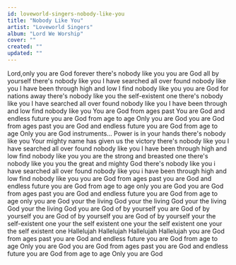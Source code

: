 ```yaml
---
id: loveworld-singers-nobody-like-you
title: "Nobody Like You"
artist: "Loveworld Singers"
album: "Lord We Worship"
cover: ""
created: ""
updated: ""
---
```


Lord,only you are God forever
there's nobody like you
you are God all by yourself
there's nobody like you
I have searched all over
found nobody like you
I have been through high and low
 I find nobody like you
you are God for nations away
there's nobody like you
the self-existent one
there's nobody like you
I have searched all over
found nobody like you
I have been through and low
find nobody like you
You are  God from ages past
You are God and endless future
you are God from age to age
Only you are God
you are God from ages past
you are God and endless future
you are God from age to age
Only you are God
instruments...
Power is in your hands
there's nobody like you
Your mighty name has given us the victory
there's nobody like you
I have searched all over
found nobody like you
I have been through high and low
find nobody like you
you are the strong and breasted one
there's nobody like you
you  the great and mighty God
there's nobody like you
i have searched all over
found nobody like you
i have been through high and low
find nobody like you
you are God from ages past
you are God and endless future
you are God from age to age
only you are God
you are God from ages past
you are God  and endless future
you are God from age to age
only you are God
your the living God
your the living God
your  the living God
your the living God
you are God of by yourself
you are God of by yourself
you are God of by yourself
you are God of by yourself
your the self-existent one
your the self existent one
your the self existent one
your the self existent one
Hallelujah
Hallelujah
Hallelujah
Hallelujah
you are God from ages past
you are God and endless future
you are God from age to age
Only you are God
you are God from ages past
you are God and endless future
you are God from age to age
Only you are God